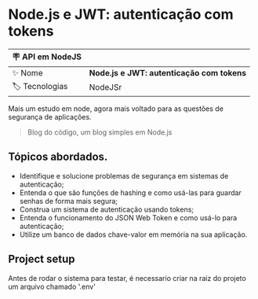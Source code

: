# Node.js e JWT: autenticação com tokens

| :placard: API em NodeJS |     |
| -------------  | --- |
| :sparkles: Nome        | **Node.js e JWT: autenticação com tokens**
| :label: Tecnologias | NodeJSr

Mais um estudo em node, agora mais voltado para as questões de segurança de aplicações.
> Blog do código, um blog simples em Node.js

## Tópicos abordados.

- Identifique e solucione problemas de segurança em sistemas de autenticação;
- Entenda o que são funções de hashing e como usá-las para guardar senhas de forma mais segura;
- Construa um sistema de autenticação usando tokens;
- Entenda o funcionamento do JSON Web Token e como usá-lo para autenticação;
- Utilize um banco de dados chave-valor em memória na sua aplicação.

## Project setup

Antes de rodar o sistema para testar, é necessario criar na raiz do projeto um arquivo chamado '.env'
